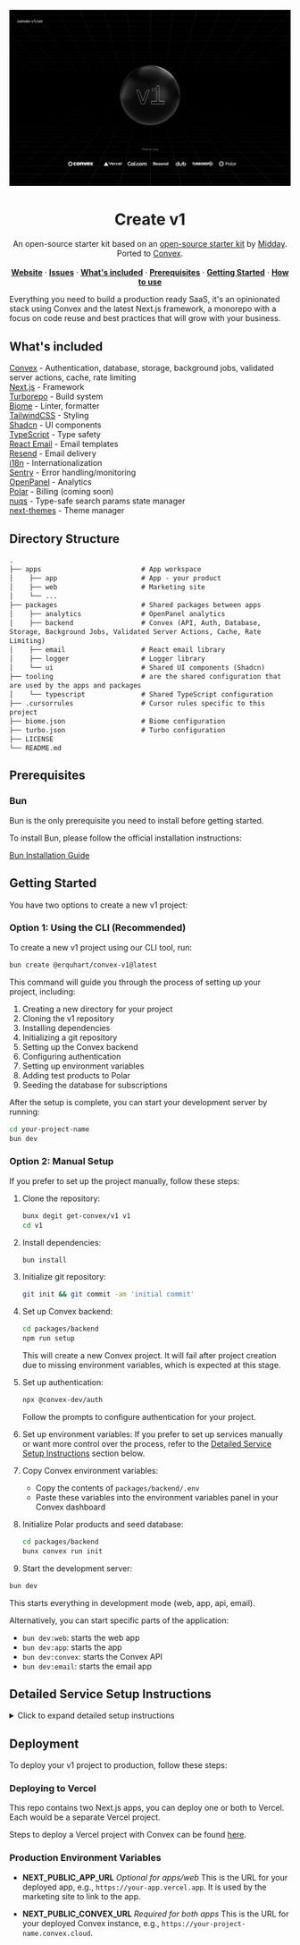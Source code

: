 ![hero](image.png)


<p align="center">
	<h1 align="center"><b>Create v1</b></h1>
<p align="center">
    An open-source starter kit based on an <a href="https://v1.run">open-source starter kit</a> by <a href="https://midday.ai">Midday</a>. Ported to <a href="https://convex.dev">Convex</a>.
    <br />
    <br />
    <a href="https://convex-v1.run"><strong>Website</strong></a> ·
    <a href="https://github.com/get-convex/v1/issues"><strong>Issues</strong></a> ·
    <a href="#whats-included"><strong>What's included</strong></a> ·
    <a href="#prerequisites"><strong>Prerequisites</strong></a> ·
    <a href="#getting-started"><strong>Getting Started</strong></a> ·
    <a href="#how-to-use"><strong>How to use</strong></a>
  </p>
</p>

Everything you need to build a production ready SaaS, it's an opinionated stack
using Convex and the latest Next.js framework, a monorepo with a focus on code
reuse and best practices that will grow with your business.

## What's included

[Convex](https://convex.dev/) - Authentication, database, storage, background jobs, validated server actions, cache, rate limiting<br>
[Next.js](https://nextjs.org/) - Framework<br>
[Turborepo](https://turbo.build) - Build system<br>
[Biome](https://biomejs.dev) - Linter, formatter<br>
[TailwindCSS](https://tailwindcss.com/) - Styling<br>
[Shadcn](https://ui.shadcn.com/) - UI components<br>
[TypeScript](https://www.typescriptlang.org/) - Type safety<br>
[React Email](https://react.email/) - Email templates<br>
[Resend](https://resend.com/) - Email delivery<br>
[i18n](https://next-international.vercel.app/) - Internationalization<br>
[Sentry](https://sentry.io/) - Error handling/monitoring<br>
[OpenPanel](https://openpanel.dev/) - Analytics<br>
[Polar](https://polar.sh) - Billing (coming soon)<br>
[nuqs](https://nuqs.47ng.com/) - Type-safe search params state manager<br>
[next-themes](https://next-themes-example.vercel.app/) - Theme manager<br>

## Directory Structure

```
.
├── apps                         # App workspace
│    ├── app                     # App - your product
│    ├── web                     # Marketing site
│    └── ...
├── packages                     # Shared packages between apps
│    ├── analytics               # OpenPanel analytics
│    ├── backend                 # Convex (API, Auth, Database, Storage, Background Jobs, Validated Server Actions, Cache, Rate Limiting)
│    ├── email                   # React email library
│    ├── logger                  # Logger library
│    └── ui                      # Shared UI components (Shadcn)
├── tooling                      # are the shared configuration that are used by the apps and packages
│    └── typescript              # Shared TypeScript configuration
├── .cursorrules                 # Cursor rules specific to this project
├── biome.json                   # Biome configuration
├── turbo.json                   # Turbo configuration
├── LICENSE
└── README.md
```

## Prerequisites

### Bun

Bun is the only prerequisite you need to install before getting started.

To install Bun, please follow the official installation instructions:

[Bun Installation Guide](https://bun.sh/docs/installation)


## Getting Started

You have two options to create a new v1 project:

### Option 1: Using the CLI (Recommended)

To create a new v1 project using our CLI tool, run:

```bash
bun create @erquhart/convex-v1@latest
```

This command will guide you through the process of setting up your project, including:

1. Creating a new directory for your project
2. Cloning the v1 repository
3. Installing dependencies
4. Initializing a git repository
5. Setting up the Convex backend
6. Configuring authentication
7. Setting up environment variables
8. Adding test products to Polar
9. Seeding the database for subscriptions

After the setup is complete, you can start your development server by running:

```bash
cd your-project-name
bun dev
```

### Option 2: Manual Setup

If you prefer to set up the project manually, follow these steps:

1. Clone the repository:
   ```bash
   bunx degit get-convex/v1 v1
   cd v1
   ```

2. Install dependencies:
   ```bash
   bun install
   ```

3. Initialize git repository:
   ```bash
   git init && git commit -am 'initial commit'
   ```

4. Set up Convex backend:
   ```bash
   cd packages/backend
   npm run setup
   ```
   This will create a new Convex project. It will fail after project creation due to missing environment variables, which is expected at this stage.

5. Set up authentication:
   ```bash
   npx @convex-dev/auth
   ```
   Follow the prompts to configure authentication for your project.

6. Set up environment variables:
   If you prefer to set up services manually or want more control over the process, refer to the [Detailed Service Setup Instructions](#detailed-service-setup-instructions) section below.

7. Copy Convex environment variables:
   - Copy the contents of `packages/backend/.env`
   - Paste these variables into the environment variables panel in your Convex
     dashboard
   
8. Initialize Polar products and seed database:
   ```bash
   cd packages/backend
   bunx convex run init
   ```

10. Start the development server:
   ```bash
   bun dev
   ```
   This starts everything in development mode (web, app, api, email).

   Alternatively, you can start specific parts of the application:
   - `bun dev:web`: starts the web app
   - `bun dev:app`: starts the app
   - `bun dev:convex`: starts the Convex API
   - `bun dev:email`: starts the email app

## Detailed Service Setup Instructions

<details>
<summary>Click to expand detailed setup instructions</summary>

If you choose to manually set up services and environment variables, follow these steps for each service:

### Convex

1. Create a new project at https://dashboard.convex.dev
2. Obtain your Convex URL from the dashboard under 'Settings' > 'URL & Deploy Key'
3. Add the following to `apps/web/.env` and `apps/app/.env`:
   ```
   # The Convex URL from the dashboard. It should look like 'https://example-123.convex.cloud'
   NEXT_PUBLIC_CONVEX_URL=https://foobar-42.convex.cloud
   ```

### OpenPanel

1. Create an account at https://openpanel.dev
2. Create a new project in the OpenPanel dashboard
3. Add the following to `apps/app/.env`:
   ```
   # The secret key from OpenPanel dashboard under 'Settings' > 'Projects'. Starts with 'sec_'
   OPENPANEL_SECRET_KEY=sec_foobarfoobarfoobarfoobar42
   ```
4. Add the following to `apps/web/.env` and `apps/app/.env`:
   ```
   # The client ID from OpenPanel dashboard under 'Settings' > 'Projects'
   NEXT_PUBLIC_OPENPANEL_CLIENT_ID=foo-bar-42-baz-qux-42
   ```

### Sentry

1. Set up a project on https://sentry.io
2. Add the following to `apps/app/.env`:
   ```
   # The DSN from Sentry dashboard under 'Settings' > 'Projects' > [Your Project] > 'Client Keys (DSN)'
   NEXT_PUBLIC_SENTRY_DSN=https://foobarfoobar42@foobar42.ingest.sentry.io/42424242

   # The auth token generated in Sentry dashboard under 'Settings' > 'Auth Tokens'
   SENTRY_AUTH_TOKEN=foobarfoobarfoobarfoobarfoobar42

   # Your Sentry organization slug, found in the URL when in your Sentry dashboard
   SENTRY_ORG=your-org-name

   # The name of your Sentry project
   SENTRY_PROJECT=your-project-name
   ```

### Resend

1. Create an account at https://resend.com
2. Add the following to `packages/backend/.env`:
   ```
   # The API key from Resend dashboard under 'API Keys'. Starts with 're_'
   RESEND_API_KEY=re_foobarfoobarfoobarfoobarfoobar42

   # (Optional) The email address you want to use as the sender for authentication emails
   # Make sure it's verified in your Resend account under 'Domains'
   RESEND_SENDER_EMAIL_AUTH=auth@yourdomain.com
   ```

### Polar

1. Set up an account at https://polar.sh
   _Note: If you're just testing, be sure to switch to Sandbox via the top left dropdown in the dashboard before proceeding._
2. Add the following to `packages/backend/.env`:
   ```
   # Generate this in Polar dashboard under 'Account' > 'Developer settings'
   # Required permissions: 'products:read', 'products:write', 'subscriptions:read'
   POLAR_ACCESS_TOKEN=pat_foobarfoobarfoobarfoobarfoobar42

   # Find this in Polar dashboard under 'Settings'
   POLAR_ORGANIZATION_ID=org_foobarfoobar42

   # Create a webhook in Polar dashboard under 'Settings' > 'Webhooks'
   # The webhook should point to: https://your-convex-deployment.convex.site/events/polar
   POLAR_WEBHOOK_SECRET=whsec_foobarfoobarfoobarfoobarfoobar42
   ```

### Cal.com (Optional)

1. Set up your Cal.com account
2. Add the following to `apps/web/.env`:
   ```
   # Your public Cal.com link, e.g., 'https://cal.com/yourusername'
   NEXT_PUBLIC_CAL_LINK=https://cal.com/your-username
   ```

### Loops (Optional)

1. Set up an account at https://loops.so
2. Add the following to `packages/backend/.env`:
   ```
   # The ID of the Loops form you want to use, found in the Loops dashboard
   LOOPS_FORM_ID=foobarfoobar42
   ```

### Google Authentication

1. Set up Google OAuth 2.0 credentials following the guide at https://support.google.com/cloud/answer/6158849?hl=en
2. Add the following to `packages/backend/.env`:
   ```
   # The client ID from your Google OAuth 2.0 credentials
   AUTH_GOOGLE_ID=424242424242-foobarfoobarfoobarfoobar42.apps.googleusercontent.com

   # The client secret from your Google OAuth 2.0 credentials
   AUTH_GOOGLE_SECRET=GOCSPX-foobarfoobarfoobarfoobar42
   ```
3. Set up the authorized redirect URI in your Google Cloud Console:
   - Use your Convex deployment's HTTP Actions URL with the path '/api/auth/callback/google'
   - Example: 'https://your-convex-deployment.convex.site/api/auth/callback/google'
   - You can find your Convex deployment's HTTP Actions URL in the Convex dashboard under 'Settings' > 'URL & Deploy Key'
4. Add both http://localhost:3000 and http://localhost:3001 to the list of authorized JavaScript origins for local development.

After setting up all the required services and environment variables, proceed to step 7 in the Getting Started section to copy the Convex environment variables to your Convex dashboard.

For more detailed information on each component, refer to their respective documentation linked in the "What's included" section above.
</details>

## Deployment

To deploy your v1 project to production, follow these steps:

### Deploying to Vercel

This repo contains two Next.js apps, you can deploy one or both to Vercel. Each
would be a separate Vercel project.

Steps to deploy a Vercel project with Convex can be found
[here](https://docs.convex.dev/production/hosting/vercel#deploying-to-vercel).


### Production Environment Variables

- **NEXT_PUBLIC_APP_URL**
  _Optional for apps/web_
  This is the URL for your deployed app, e.g., `https://your-app.vercel.app`.
  It is used by the marketing site to link to the app.

- **NEXT_PUBLIC_CONVEX_URL**
  _Required for both apps_
  This is the URL for your deployed Convex instance, e.g.,
  `https://your-project-name.convex.cloud`.